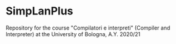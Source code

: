 # SimpLanPlus

Repository for the course "Compilatori e interpreti" (Compiler and Interpreter) at the University of Bologna, A.Y. 2020/21